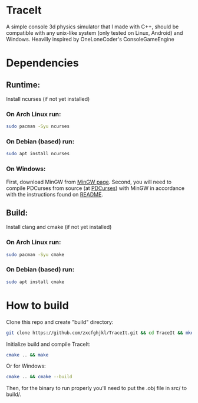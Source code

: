 # TraceIt
A simple console 3d physics simulator that I made with C++, should be compatible with any unix-like system (only tested on Linux, Android) and Windows. Heavilly inspired by OneLoneCoder's ConsoleGameEngine

# Dependencies
## Runtime:
Install ncurses (if not yet installed)
### On Arch Linux run:
```bash
sudo pacman -Syu ncurses
```
### On Debian (based) run:
```bash
sudo apt install ncurses
```
### On Windows:
First, download MinGW from [MinGW page](https://www.mingw-w64.org/). 
Second, you will need to compile PDCurses from source (at [PDCurses](https://github.com/wmcbrine/PDCurses)) with MinGW in accordance with the instructions found on [README](https://github.com/wmcbrine/PDCurses/tree/master/wincon/README.md).

## Build:
Install clang and cmake (if not yet installed)
### On Arch Linux run:
```bash
sudo pacman -Syu cmake
```
### On Debian (based) run:
```bash
sudo apt install cmake
```
# How to build
Clone this repo and create "build" directory:
```bash
git clone https://github.com/zxcfghjkl/TraceIt.git && cd TraceIt && mkdir build
```
Initialize build and compile TraceIt:
```bash
cmake .. && make
```
Or for Windows:
```bash
cmake .. && cmake --build
```
Then, for the binary to run properly you'll need to put the .obj file in src/ to build/.
